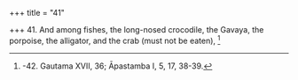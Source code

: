 +++
title = "41"

+++
41. And among fishes, the long-nosed crocodile, the Gavaya, the porpoise, the alligator, and the crab (must not be eaten), [^28] 


[^28]:  -42. Gautama XVII, 36; Āpastamba I, 5, 17, 38-39.
